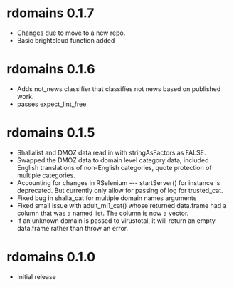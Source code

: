 # rdomains 0.1.7

* Changes due to move to a new repo.
* Basic brightcloud function added

# rdomains 0.1.6 

* Adds not_news classifier that classifies not news based on published work.
* passes expect_lint_free

# rdomains 0.1.5

* Shallalist and DMOZ data read in with stringAsFactors as FALSE.
* Swapped the DMOZ data to domain level category data, included English translations of non-English categories, quote protection of multiple categories.
* Accounting for changes in RSelenium --- startServer() for instance is deprecated. But currently only allow for passing of log for trusted_cat.
* Fixed bug in shalla_cat for multiple domain names arguments
* Fixed small issue with adult_ml1_cat() whose returned data.frame had a column that was a named list. The column is now a vector.
* If an unknown domain is passed to virustotal, it will return an empty data.frame rather than throw an error.

# rdomains 0.1.0

* Initial release
